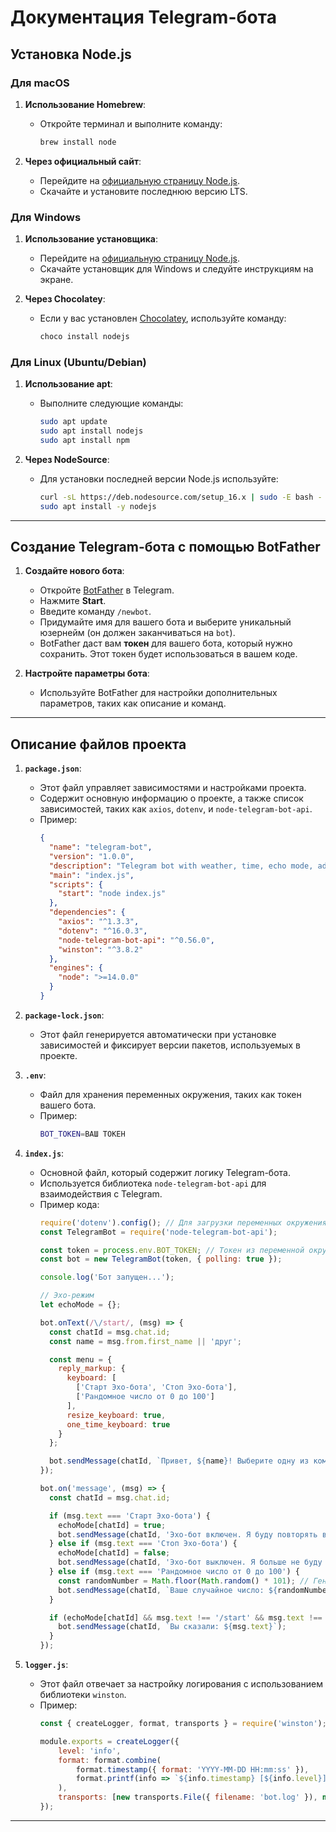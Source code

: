 
# Документация Telegram-бота

## Установка Node.js

### Для macOS

1. **Использование Homebrew**:
   - Откройте терминал и выполните команду:
     ```bash
     brew install node
     ```

2. **Через официальный сайт**:
   - Перейдите на [официальную страницу Node.js](https://nodejs.org/).
   - Скачайте и установите последнюю версию LTS.

### Для Windows

1. **Использование установщика**:
   - Перейдите на [официальную страницу Node.js](https://nodejs.org/).
   - Скачайте установщик для Windows и следуйте инструкциям на экране.

2. **Через Chocolatey**:
   - Если у вас установлен [Chocolatey](https://chocolatey.org/), используйте команду:
     ```bash
     choco install nodejs
     ```

### Для Linux (Ubuntu/Debian)

1. **Использование apt**:
   - Выполните следующие команды:
     ```bash
     sudo apt update
     sudo apt install nodejs
     sudo apt install npm
     ```

2. **Через NodeSource**:
   - Для установки последней версии Node.js используйте:
     ```bash
     curl -sL https://deb.nodesource.com/setup_16.x | sudo -E bash -
     sudo apt install -y nodejs
     ```

---

## Создание Telegram-бота с помощью BotFather

1. **Создайте нового бота**:
   - Откройте [BotFather](https://core.telegram.org/bots#botfather) в Telegram.
   - Нажмите **Start**.
   - Введите команду `/newbot`.
   - Придумайте имя для вашего бота и выберите уникальный юзернейм (он должен заканчиваться на `bot`).
   - BotFather даст вам **токен** для вашего бота, который нужно сохранить. Этот токен будет использоваться в вашем коде.

2. **Настройте параметры бота**:
   - Используйте BotFather для настройки дополнительных параметров, таких как описание и команд.

---

## Описание файлов проекта

1. **`package.json`**:
   - Этот файл управляет зависимостями и настройками проекта.
   - Содержит основную информацию о проекте, а также список зависимостей, таких как `axios`, `dotenv`, и `node-telegram-bot-api`.
   - Пример:
     ```json
     {
       "name": "telegram-bot",
       "version": "1.0.0",
       "description": "Telegram bot with weather, time, echo mode, advice and currency converter",
       "main": "index.js",
       "scripts": {
         "start": "node index.js"
       },
       "dependencies": {
         "axios": "^1.3.3",
         "dotenv": "^16.0.3",
         "node-telegram-bot-api": "^0.56.0",
         "winston": "^3.8.2"
       },
       "engines": {
         "node": ">=14.0.0"
       }
     }
     ```

2. **`package-lock.json`**:
   - Этот файл генерируется автоматически при установке зависимостей и фиксирует версии пакетов, используемых в проекте.

3. **`.env`**:
   - Файл для хранения переменных окружения, таких как токен вашего бота.
   - Пример:
     ```bash
     BOT_TOKEN=ВАШ ТОКЕН
     ```

4. **`index.js`**:
   - Основной файл, который содержит логику Telegram-бота.
   - Используется библиотека `node-telegram-bot-api` для взаимодействия с Telegram.
   - Пример кода:
     ```javascript
     require('dotenv').config(); // Для загрузки переменных окружения
     const TelegramBot = require('node-telegram-bot-api');

     const token = process.env.BOT_TOKEN; // Токен из переменной окружения
     const bot = new TelegramBot(token, { polling: true });

     console.log('Бот запущен...');

     // Эхо-режим
     let echoMode = {};

     bot.onText(/\/start/, (msg) => {
       const chatId = msg.chat.id;
       const name = msg.from.first_name || 'друг';

       const menu = {
         reply_markup: {
           keyboard: [
             ['Старт Эхо-бота', 'Стоп Эхо-бота'],
             ['Рандомное число от 0 до 100']
           ],
           resize_keyboard: true,
           one_time_keyboard: true
         }
       };

       bot.sendMessage(chatId, `Привет, ${name}! Выберите одну из команд:`, menu);
     });

     bot.on('message', (msg) => {
       const chatId = msg.chat.id;

       if (msg.text === 'Старт Эхо-бота') {
         echoMode[chatId] = true;
         bot.sendMessage(chatId, 'Эхо-бот включен. Я буду повторять ваши сообщения!');
       } else if (msg.text === 'Стоп Эхо-бота') {
         echoMode[chatId] = false;
         bot.sendMessage(chatId, 'Эхо-бот выключен. Я больше не буду повторять ваши сообщения.');
       } else if (msg.text === 'Рандомное число от 0 до 100') {
         const randomNumber = Math.floor(Math.random() * 101); // Генерация случайного числа от 0 до 100
         bot.sendMessage(chatId, `Ваше случайное число: ${randomNumber}`);
       }

       if (echoMode[chatId] && msg.text !== '/start' && msg.text !== 'Стоп Эхо-бота' && msg.text !== 'Старт Эхо-бота' && msg.text !== 'Рандомное число от 0 до 100') {
         bot.sendMessage(chatId, `Вы сказали: ${msg.text}`);
       }
     });
     ```

5. **`logger.js`**:
   - Этот файл отвечает за настройку логирования с использованием библиотеки `winston`.
   - Пример:
     ```javascript
     const { createLogger, format, transports } = require('winston');

     module.exports = createLogger({
         level: 'info',
         format: format.combine(
             format.timestamp({ format: 'YYYY-MM-DD HH:mm:ss' }),
             format.printf(info => `${info.timestamp} [${info.level}]: ${info.message}`)
         ),
         transports: [new transports.File({ filename: 'bot.log' }), new transports.Console()]
     });
     ```

---

